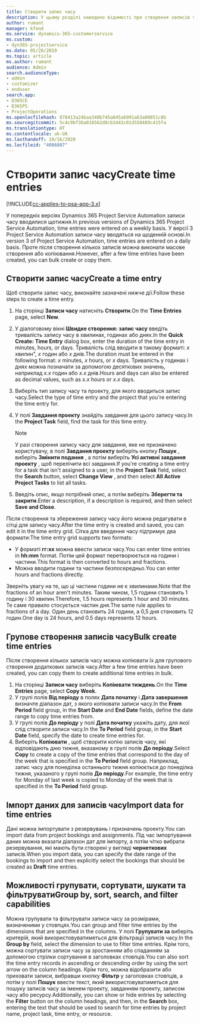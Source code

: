 ```yaml
---
title: Створити запис часу
description: У цьому розділі наведено відомості про створення записів часу.
author: rumant
manager: kfend
ms.service: dynamics-365-customerservice
ms.custom:
- dyn365-projectservice
ms.date: 05/20/2019
ms.topic: article
ms.author: rumant
audience: Admin
search.audienceType:
- admin
- customizer
- enduser
search.app:
- D365CE
- D365PS
- ProjectOperations
ms.openlocfilehash: 878413a24baa340b745a045a6991a63a00851c8b
ms.sourcegitcommit: 5c4c9bf3ba018562d6cb3443c01d550489c415fa
ms.translationtype: HT
ms.contentlocale: uk-UA
ms.lasthandoff: 10/16/2020
ms.locfileid: "4086807"
---
```

# <a name="create-time-entries"></a><span data-ttu-id="aeb49-103">Створити запис часу</span><span class="sxs-lookup"><span data-stu-id="aeb49-103">Create time entries</span></span>

[!INCLUDE[cc-applies-to-psa-app-3.x](../includes/cc-applies-to-psa-app-3x.md)]

<span data-ttu-id="aeb49-104">У попередніх версіях Dynamics 365 Project Service Automation записи часу вводилися щотижня.</span><span class="sxs-lookup"><span data-stu-id="aeb49-104">In previous versions of Dynamics 365 Project Service Automation, time entries were entered on a weekly basis.</span></span> <span data-ttu-id="aeb49-105">У версії 3 Project Service Automation записи часу вводяться на щоденній основі.</span><span class="sxs-lookup"><span data-stu-id="aeb49-105">In version 3 of Project Service Automation, time entries are entered on a daily basis.</span></span> <span data-ttu-id="aeb49-106">Проте після створення кількох записів можна виконати масове створення або копіювання.</span><span class="sxs-lookup"><span data-stu-id="aeb49-106">However, after a few time entries have been created, you can bulk create or copy them.</span></span>

## <a name="create-a-time-entry"></a><span data-ttu-id="aeb49-107">Створити запис часу</span><span class="sxs-lookup"><span data-stu-id="aeb49-107">Create a time entry</span></span>

<span data-ttu-id="aeb49-108">Щоб створити запис часу, виконайте зазначені нижче дії.</span><span class="sxs-lookup"><span data-stu-id="aeb49-108">Follow these steps to create a time entry.</span></span>

1. <span data-ttu-id="aeb49-109">На сторінці **Записи часу** натисніть **Створити**.</span><span class="sxs-lookup"><span data-stu-id="aeb49-109">On the **Time Entries** page, select **New**.</span></span>
2. <span data-ttu-id="aeb49-110">У діалоговому вікні **Швидке створення: запис часу** введіть тривалість запису часу в хвилинах, годинах або днях.</span><span class="sxs-lookup"><span data-stu-id="aeb49-110">In the **Quick Create: Time Entry** dialog box, enter the duration of the time entry in minutes, hours, or days.</span></span> <span data-ttu-id="aeb49-111">Тривалість слід вводити в такому форматі: *х* хвилин", *x* годин або *x* днів.</span><span class="sxs-lookup"><span data-stu-id="aeb49-111">The duration must be entered in the following format: *x* minutes, *x* hours, or *x* days.</span></span> <span data-ttu-id="aeb49-112">Тривалість у годинах і днях можна позначати за допомогою десяткових значень, наприклад *х.х* годин або *х.х* днів.</span><span class="sxs-lookup"><span data-stu-id="aeb49-112">Hours and days can also be entered as decimal values, such as *x.x* hours or *x.x* days.</span></span>
3. <span data-ttu-id="aeb49-113">Виберіть тип запису часу та проекту, для якого вводиться запис часу.</span><span class="sxs-lookup"><span data-stu-id="aeb49-113">Select the type of time entry and the project that you're entering the time entry for.</span></span>
4. <span data-ttu-id="aeb49-114">У полі **Завдання проекту** знайдіть завдання для цього запису часу.</span><span class="sxs-lookup"><span data-stu-id="aeb49-114">In the **Project Task** field, find the task for this time entry.</span></span>

    > [!NOTE]
    > <span data-ttu-id="aeb49-115">У разі створення запису часу для завдання, яке не призначено користувачу, в полі **Завдання проекту** виберіть кнопку **Пошук** , виберіть **Змінити подання** , а потім виберіть **Усі активні завдання проекту** , щоб перелічити всі завдання.</span><span class="sxs-lookup"><span data-stu-id="aeb49-115">If you're creating a time entry for a task that isn't assigned to a user, in the **Project Task** field, select the **Search** button, select **Change View** , and then select **All Active Project Tasks** to list all tasks.</span></span>

5. <span data-ttu-id="aeb49-116">Введіть опис, якщо потрібний опис, а потім виберіть **Зберегти та закрити**.</span><span class="sxs-lookup"><span data-stu-id="aeb49-116">Enter a description, if a description is required, and then select **Save and Close**.</span></span>

<span data-ttu-id="aeb49-117">Після створення та збереження запису часу його можна редагувати в сітці для запису часу.</span><span class="sxs-lookup"><span data-stu-id="aeb49-117">After the time entry is created and saved, you can edit it in the time entry grid.</span></span> <span data-ttu-id="aeb49-118">Сітка для введення часу підтримує два формати:</span><span class="sxs-lookup"><span data-stu-id="aeb49-118">The time entry grid supports two formats:</span></span>

- <span data-ttu-id="aeb49-119">У форматі **гг:хх** можна ввести записи часу.</span><span class="sxs-lookup"><span data-stu-id="aeb49-119">You can enter time entries in **hh:mm** format.</span></span> <span data-ttu-id="aeb49-120">Потім цей формат перетворюється на години і частини.</span><span class="sxs-lookup"><span data-stu-id="aeb49-120">This format is then converted to hours and fractions.</span></span>
- <span data-ttu-id="aeb49-121">Можна вводити години та частини безпосередньо.</span><span class="sxs-lookup"><span data-stu-id="aeb49-121">You can enter hours and fractions directly.</span></span>

<span data-ttu-id="aeb49-122">Зверніть увагу на те, що ці частини години не є хвилинами.</span><span class="sxs-lookup"><span data-stu-id="aeb49-122">Note that the fractions of an hour aren't minutes.</span></span> <span data-ttu-id="aeb49-123">Таким чином, 1,5 години становить 1 годину і 30 хвилин.</span><span class="sxs-lookup"><span data-stu-id="aeb49-123">Therefore, 1.5 hours represents 1 hour and 30 minutes.</span></span> <span data-ttu-id="aeb49-124">Те саме правило стосується частин дня.</span><span class="sxs-lookup"><span data-stu-id="aeb49-124">The same rule applies to fractions of a day.</span></span> <span data-ttu-id="aeb49-125">Один день становить 24 години, а 0,5 дня становить 12 годин.</span><span class="sxs-lookup"><span data-stu-id="aeb49-125">One day is 24 hours, and 0.5 days represents 12 hours.</span></span>

## <a name="bulk-create-time-entries"></a><span data-ttu-id="aeb49-126">Групове створення записів часу</span><span class="sxs-lookup"><span data-stu-id="aeb49-126">Bulk create time entries</span></span>

<span data-ttu-id="aeb49-127">Після створення кількох записів часу можна копіювати їх для групового створення додаткових записів часу.</span><span class="sxs-lookup"><span data-stu-id="aeb49-127">After a few time entries have been created, you can copy them to create additional time entries in bulk.</span></span>

1. <span data-ttu-id="aeb49-128">На сторінці **Записи часу** виберіть **Копіювати тиждень**.</span><span class="sxs-lookup"><span data-stu-id="aeb49-128">On the **Time Entries** page, select **Copy Week**.</span></span>
2. <span data-ttu-id="aeb49-129">У групі полів **Від періоду** в полях **Дата початку** і **Дата завершення** визначте діапазон дат, з якого копіювати записи часу.</span><span class="sxs-lookup"><span data-stu-id="aeb49-129">In the **From Period** field group, in the **Start Date** and **End Date** fields, define the date range to copy time entries from.</span></span>
3. <span data-ttu-id="aeb49-130">У групі полів **До періоду** у полі **Дата початку** укажіть дату, для якої слід створити записи часу.</span><span class="sxs-lookup"><span data-stu-id="aeb49-130">In the **To Period** field group, in the **Start Date** field, specify the date to create time entries for.</span></span>
4. <span data-ttu-id="aeb49-131">Виберіть **Копіювати** , щоб створити копію записів часу, які відповідають дню тижня, вказаному в групі полів **До періоду**.</span><span class="sxs-lookup"><span data-stu-id="aeb49-131">Select **Copy** to create a copy of the time entries that correspond to the day of the week that is specified in the **To Period** field group.</span></span> <span data-ttu-id="aeb49-132">Наприклад, запис часу для понеділка останнього тижня копіюється до понеділка тижня, указаного у групі полів **До періоду**.</span><span class="sxs-lookup"><span data-stu-id="aeb49-132">For example, the time entry for Monday of last week is copied to Monday of the week that is specified in the **To Period** field group.</span></span>

## <a name="import-data-for-time-entries"></a><span data-ttu-id="aeb49-133">Імпорт даних для записів часу</span><span class="sxs-lookup"><span data-stu-id="aeb49-133">Import data for time entries</span></span>

<span data-ttu-id="aeb49-134">Дані можна імпортувати з резервувань і призначень проекту.</span><span class="sxs-lookup"><span data-stu-id="aeb49-134">You can import data from project bookings and assignments.</span></span> <span data-ttu-id="aeb49-135">Під час імпортування даних можна вказати діапазон дат для імпорту, а потім чітко вибрати резервування, які мають бути створені у вигляді **чернеткових** записів.</span><span class="sxs-lookup"><span data-stu-id="aeb49-135">When you import data, you can specify the date range of the bookings to import and then explicitly select the bookings that should be created as **Draft** time entries.</span></span>

## <a name="group-by-sort-search-and-filter-capabilities"></a><span data-ttu-id="aeb49-136">Можливості групувати, сортувати, шукати та фільтрувати</span><span class="sxs-lookup"><span data-stu-id="aeb49-136">Group by, sort, search, and filter capabilities</span></span>

<span data-ttu-id="aeb49-137">Можна групувати та фільтрувати записи часу за розмірами, визначеними у стовпцях.</span><span class="sxs-lookup"><span data-stu-id="aeb49-137">You can group and filter time entries by the dimensions that are specified in the columns.</span></span> <span data-ttu-id="aeb49-138">У полі **Групувати за** виберіть критерій, який використовуватиметься для фільтрації записів часу.</span><span class="sxs-lookup"><span data-stu-id="aeb49-138">In the **Group by** field, select the dimension to use to filter time entries.</span></span> <span data-ttu-id="aeb49-139">Крім того, можна сортувати записи часу за зростанням або спаданням за допомогою стрілки сортування в заголовках стовпців.</span><span class="sxs-lookup"><span data-stu-id="aeb49-139">You can also sort the time entry records in ascending or descending order by using the sort arrow on the column headings.</span></span> <span data-ttu-id="aeb49-140">Крім того, можна відобразити або приховати записи, вибравши кнопку **Фільтр** у заголовках стовпців, а потім у полі **Пошук** ввести текст, який використовуватиметься для пошуку записів часу за іменем проекту, завданням проекту, записом часу або ресурсу.</span><span class="sxs-lookup"><span data-stu-id="aeb49-140">Additionally, you can show or hide entries by selecting the **Filter** button on the column headings, and then, in the **Search** box, entering the text that should be used to search for time entries by project name, project task, time entry, or resource.</span></span>
